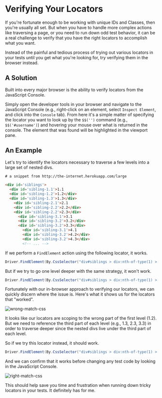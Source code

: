 # Verifying Your Locators

If you're fortunate enough to be working with unique IDs and Classes, then you're usually all set. But when you have to handle more complex actions like traversing a page, or you need to run down odd test behavior, it can be a real challenge to verify that you have the right locators to accomplish what you want.

Instead of the painful and tedious process of trying out various locators in your tests until you get what you're looking for, try verifying them in the browser instead.

## A Solution

Built into every major browser is the ability to verify locators from the JavaScript Console.

Simply open the developer tools in your browser and navigate to the JavaScript Console (e.g., right-click on an element, select `Inspect Element`, and click into the `Console` tab). From here it's a simple matter of specifying the locator you want to look up by the `$$('')` command (e.g., `$$('#username')`) and hovering your mouse over what is returned in the console. The element that was found will be highlighted in the viewport pane.

## An Example

Let's try to identify the locators necessary to traverse a few levels into a large set of nested divs.

```html
# a snippet from http://the-internet.herokuapp.com/large

<div id='siblings'>
  <div id='sibling-1.1'>1.1
  <div id='sibling-1.2'>1.2</div>
  <div id='sibling-1.3'>1.3</div>
    <div id='sibling-2.1'>2.1
    <div id='sibling-2.2'>2.2</div>
    <div id='sibling-2.2'>2.3</div>
      <div id='sibling-3.1'>3.1
      <div id='sibling-3.2'>3.2</div>
      <div id='sibling-3.2'>3.3</div>
        <div id='sibling-3.1'>4.1
        <div id='sibling-3.2'>4.2</div>
        <div id='sibling-3.2'>4.3</div>
        <!-- ... -->
```

If we perform a `FindElement` action using the following locator, it works.

```csharp
Driver.FindElement(By.CssSelector("div#siblings > div:nth-of-type(1) > div:nth-of-type(1)"));
```

But if we try to go one level deeper with the same strategy, it won't work.

```csharp
Driver.FindElement(By.CssSelector("div#siblings > div:nth-of-type(1) > div:nth-of-type(1) > div:nth-of-type(1)"));
```

Fortunately with our in-browser approach to verifying our locators, we can quickly discern where the issue is. Here's what it shows us for the locators that "worked".

![wrong-match-css](console-wrong-match-css.png)

It looks like our locators are scoping to the wrong part of the first level (1.2). But we need to reference the third part of each level (e.g., 1.3, 2.3, 3.3) in order to traverse deeper since the nested divs live under the third part of each level.

So if we try this locator instead, it should work.

```csharp
Driver.FindElement(By.CssSelector("div#siblings > div:nth-of-type(1) > div:nth-of-type(3) > div:nth-of-type(3)"));
```

And we can confirm that it works before changing any test code by looking in the JavaScript Console.

![right-match-css](console-match-css.png)

This should help save you time and frustration when running down tricky locators in your tests. It definitely has for me.
